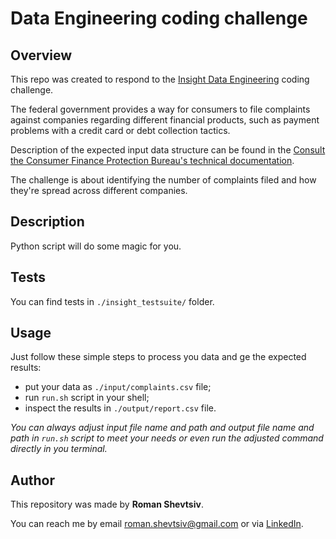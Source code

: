 # Data Engineering coding challenge
## Overview
This repo was created to respond to the [Insight Data Engineering](https://insightfellows.com/data-engineering) coding 
challenge.  

The federal government provides a way for consumers to file complaints against companies regarding different financial 
products, such as payment problems with a credit card or debt collection tactics.

Description of the expected input data structure can be found in the 
[Consult the Consumer Finance Protection Bureau's technical documentation](https://cfpb.github.io/api/ccdb/fields.html). 

The challenge is about identifying the number of complaints filed and how they're spread across different companies.

## Description

Python script will do some magic for you. 

## Tests

You can find tests in `./insight_testsuite/` folder.

## Usage

Just follow these simple steps to process you data and ge the expected results: 
* put your data as `./input/complaints.csv` file;
* run `run.sh` script in your shell;
* inspect the results in `./output/report.csv` file.

*You can always adjust input file name and path and output file name and path in `run.sh` script to meet your needs or 
even run the adjusted command directly in you terminal.*  

## Author

This repository was made by **Roman Shevtsiv**.

You can reach me by email [roman.shevtsiv@gmail.com](roman.shevtsiv@gmail.com) or 
via [LinkedIn](roman./shevtsiv@gmail.com).

